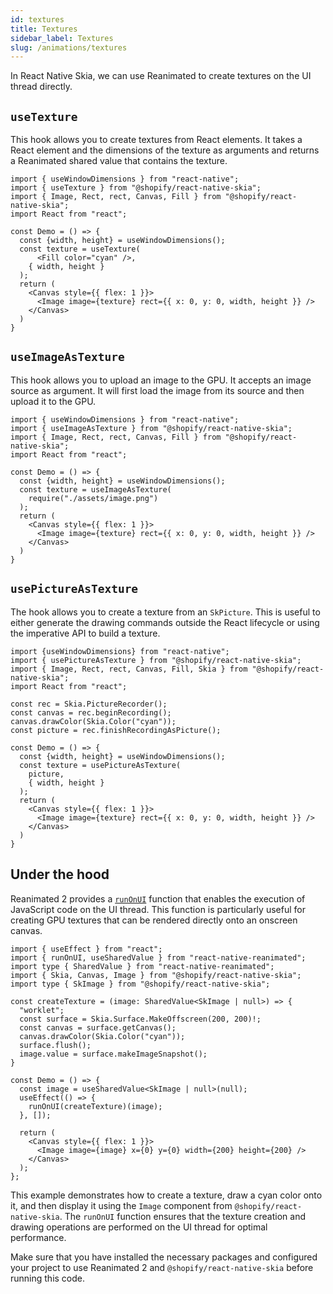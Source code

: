 ```yaml
---
id: textures
title: Textures
sidebar_label: Textures
slug: /animations/textures
---
```


In React Native Skia, we can use Reanimated to create textures on the UI thread directly.

## `useTexture`

This hook allows you to create textures from React elements.
It takes a React element and the dimensions of the texture as arguments and returns a Reanimated shared value that contains the texture.

```tsx twoslash
import { useWindowDimensions } from "react-native";
import { useTexture } from "@shopify/react-native-skia";
import { Image, Rect, rect, Canvas, Fill } from "@shopify/react-native-skia";
import React from "react";

const Demo = () => {
  const {width, height} = useWindowDimensions();
  const texture = useTexture(
      <Fill color="cyan" />,
    { width, height }
  );
  return (
    <Canvas style={{ flex: 1 }}>
      <Image image={texture} rect={{ x: 0, y: 0, width, height }} />
    </Canvas>
  )
}
```

## `useImageAsTexture`

This hook allows you to upload an image to the GPU.
It accepts an image source as argument.
It will first load the image from its source and then upload it to the GPU.

```tsx twoslash
import { useWindowDimensions } from "react-native";
import { useImageAsTexture } from "@shopify/react-native-skia";
import { Image, Rect, rect, Canvas, Fill } from "@shopify/react-native-skia";
import React from "react";

const Demo = () => {
  const {width, height} = useWindowDimensions();
  const texture = useImageAsTexture(
    require("./assets/image.png")
  );
  return (
    <Canvas style={{ flex: 1 }}>
      <Image image={texture} rect={{ x: 0, y: 0, width, height }} />
    </Canvas>
  )
}
```

## `usePictureAsTexture`

The hook allows you to create a texture from an `SkPicture`.
This is useful to either generate the drawing commands outside the React lifecycle or using the imperative API to build a texture.

```tsx twoslash
import {useWindowDimensions} from "react-native";
import { usePictureAsTexture } from "@shopify/react-native-skia";
import { Image, Rect, rect, Canvas, Fill, Skia } from "@shopify/react-native-skia";
import React from "react";

const rec = Skia.PictureRecorder();
const canvas = rec.beginRecording();
canvas.drawColor(Skia.Color("cyan"));
const picture = rec.finishRecordingAsPicture();

const Demo = () => {
  const {width, height} = useWindowDimensions();
  const texture = usePictureAsTexture(
    picture,
    { width, height }
  );
  return (
    <Canvas style={{ flex: 1 }}>
      <Image image={texture} rect={{ x: 0, y: 0, width, height }} />
    </Canvas>
  )
}
```

## Under the hood

Reanimated 2 provides a [`runOnUI`](https://docs.swmansion.com/react-native-reanimated/docs/threading/runOnUI) function that enables the execution of JavaScript code on the UI thread. This function is particularly useful for creating GPU textures that can be rendered directly onto an onscreen canvas.

```tsx twoslash
import { useEffect } from "react";
import { runOnUI, useSharedValue } from "react-native-reanimated";
import type { SharedValue } from "react-native-reanimated";
import { Skia, Canvas, Image } from "@shopify/react-native-skia";
import type { SkImage } from "@shopify/react-native-skia";

const createTexture = (image: SharedValue<SkImage | null>) => {
  "worklet";
  const surface = Skia.Surface.MakeOffscreen(200, 200)!;
  const canvas = surface.getCanvas();
  canvas.drawColor(Skia.Color("cyan"));
  surface.flush();
  image.value = surface.makeImageSnapshot();
}

const Demo = () => {
  const image = useSharedValue<SkImage | null>(null);
  useEffect(() => {
    runOnUI(createTexture)(image);
  }, []);
  
  return (
    <Canvas style={{ flex: 1 }}>
      <Image image={image} x={0} y={0} width={200} height={200} />
    </Canvas>
  );
};
```

This example demonstrates how to create a texture, draw a cyan color onto it, and then display it using the `Image` component from `@shopify/react-native-skia`. The `runOnUI` function ensures that the texture creation and drawing operations are performed on the UI thread for optimal performance.

Make sure that you have installed the necessary packages and configured your project to use Reanimated 2 and `@shopify/react-native-skia` before running this code.
